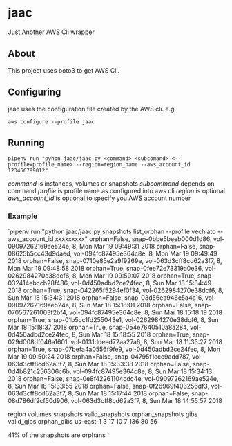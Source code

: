 # jaac
Just Another AWS Cli wrapper

## About

This project uses boto3 to get AWS Cli.

## Configuring

jaac uses the configuration file created by the AWS cli. e.g.

`aws configure --profile jaac`

## Running

`pipenv run "pyhon jaac/jaac.py <command> <subcomand> <--profile=profile_name> --region=region_name --aws_account_id 123456789012"`

*command* is instances, volumes or snapshots
*subcommand* depends on command
*profile* is profile name as configured into aws cli
*region* is optional
*aws_account_id* is optional to specify you AWS account number

### Example

`pipenv run "python jaac/jaac.py snapshots list_orphan --profile vechiato --aws_account_id xxxxxxxxx"
orphan=False, snap-0bbe5beeb000d1d86, vol-09097262169ae524e, 8, Mon Mar 19 09:49:31 2018
orphan=False, snap-08625b5cc43d9daed, vol-094fc87495e364c8e, 8, Mon Mar 19 09:49:49 2018
orphan=False, snap-0710e85e2a9f9269e, vol-063d3cff8cd62a3f7, 8, Mon Mar 19 09:48:58 2018
orphan=True, snap-0fee72e73319a0e36, vol-0262984270e38dcf6, 8, Mon Mar 19 09:50:07 2018
orphan=True, snap-032414ebccb28f486, vol-0d450adbd2ce24fec, 8, Sun Mar 18 15:34:49 2018
orphan=True, snap-042265f5294ef0f34, vol-0262984270e38dcf6, 8, Sun Mar 18 15:34:31 2018
orphan=False, snap-03d56ea946e5a4a16, vol-09097262169ae524e, 8, Sun Mar 18 15:18:01 2018
orphan=False, snap-070567261063f2bf4, vol-094fc87495e364c8e, 8, Sun Mar 18 15:18:19 2018
orphan=True, snap-01b5cc1fd255043e1, vol-0262984270e38dcf6, 8, Sun Mar 18 15:18:37 2018
orphan=True, snap-054e7640510a8a284, vol-0d450adbd2ce24fec, 8, Sun Mar 18 15:18:55 2018
orphan=True, snap-029d008df046a1601, vol-0131ddeed72aa27a6, 8, Sun Mar 18 11:35:27 2018
orphan=True, snap-07befa4a0556f9fe9, vol-0d450adbd2ce24fec, 8, Mon Mar 19 09:50:24 2018
orphan=False, snap-04795f1ccc9add787, vol-063d3cff8cd62a3f7, 8, Sun Mar 18 15:33:38 2018
orphan=False, snap-0d4b821c256306c6b, vol-094fc87495e364c8e, 8, Sun Mar 18 15:34:13 2018
orphan=False, snap-0e8f42261104cdc4e, vol-09097262169ae524e, 8, Sun Mar 18 15:33:55 2018
orphan=False, snap-0f26969f403256df3, vol-063d3cff8cd62a3f7, 8, Sun Mar 18 15:17:44 2018
orphan=False, snap-08d786df2cf50d906, vol-063d3cff8cd62a3f7, 8, Sun Mar 18 14:55:57 2018

region volumes snapshots valid_snapshots orphan_snapshots gibs valid_gibs orphan_gibs
us-east-1 3 17 10 7 136 80 56

41% of the snapshots are orphans
`
